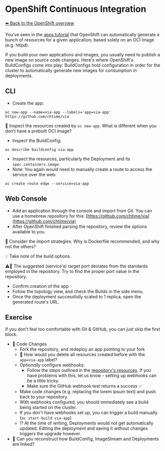 # OpenShift Continuous Integration

[⬅️ Back to the OpenShift overview](README.md)

You've seen in the [apps tutorial](oc-apps.md) that OpenShift can automatically generate a bunch of resources for a given application, based solely on an OCI image (e.g. httpd). 

If you build your own applications and images, you usually need to publish a new image on source code changes. Here's where OpenShift's BuildConfigs come into play: BuildConfigs hold configuration in order for the cluster to automatically generate new images for consumption in deployments.

## CLI

- Create the app:
```shell
oc new-app --name=via-app --labels='app=via-app' https://github.com/chtime/via
``` 

📝 Inspect the resources created by `oc new-app`. What is different when you don't have a prebuilt OCI image?

- Inspect the BuildConfig:
```shell
oc describe buildconfig via-app
``` 
- Inspect the resources, particularly the Deployment and its `spec.containers.image`. 
- Note: You again would need to manually create a route to access the service over the web:
```shell
oc create route edge --service=via-app
```

## Web Console

- Add an application through the console and import from Git. You can use a homebrew repository for this: [https://github.com/chtime/via](https://github.com/chtime/via)
- After OpenShift finished parsing the repository, review the options available to you.

📝 Consider the import strategies. Why is Dockerfile recommended, and why not the others?

💡 Take note of the build options. 

⚠️📝 The suggested (service's) target port deviates from the standards employed in the repository. Try to find the proper port value in the repository.

- Confirm creation of the app
- Follow the topology view, and check the Builds in the side menu.
- Once the deployment successfully scaled to 1 replica, open the generated route's URL.

## Exercise

If you don't feel too comfortable with Git & GitHub, you can just skip the first block.

- 📝 Code Changes
    - Fork the repository, and redeploy an app pointing to your fork
    - 📝 How would you delete all resources created before with the `app=via-app` label?
    - *Optionally* configure webhooks:
        - Follow the steps outlined in the [repository's resources](https://github.com/chtime/via/blob/master/resources/README.md). If you have problems with this, let us know - setting up webhooks can be a little tricky.
        - Make sure the GitHub webhook test returns a success ✅
    - Make code changes (e.g. replacing the lorem ipsum text) and push back to your repository.
    - With webhooks configured, you should immediately see a build being started on the cluster.
    - If you don't have webhooks set up, you can trigger a build manually (`oc start-build via-app`)
    - ⁉️ At the time of writing, Deployments would not get automatically updated. Editing the deployment and saving it without changes triggers the upgrade however. 
- 📝 Can you reconstruct how BuildConfig, ImageStream and Deployments are linked? 
